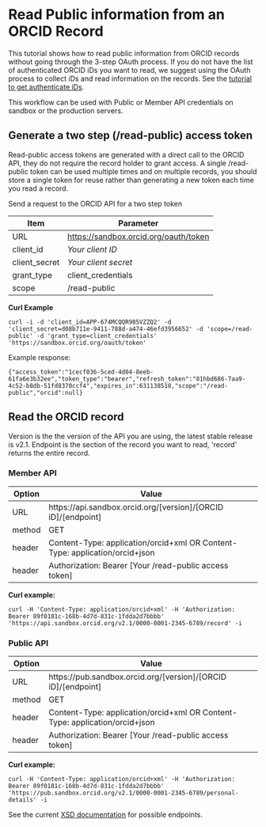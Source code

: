 # Read Public information from an ORCID Record

This tutorial shows how to read public information from ORCID records without going through the 3-step OAuth process. If you do not have the list of authenticated ORCID iDs you want to read, we suggest using the OAuth process to collect iDs and read information on the records. See the [tutorial to get authenticate iDs](https://github.com/ORCID/ORCID-Source/blob/master/orcid-api-web/tutorial/get_id.md).

This workflow can be used with Public or Member API credentials on sandbox or the production servers.

## Generate a two step (/read-public) access token

Read-public access tokens are generated with a direct call to the ORCID API, they do not require the record holder to grant access. A single /read-public token can be used multiple times and on multiple records, you should store a single token for reuse rather than generating a new token each time you read a record.

Send a request to the ORCID API for a two step token

| Item              |Parameter               |
|-------------------|--------------------------|
| URL 				| https://sandbox.orcid.org/oauth/token|
| client_id 		| *Your client ID*|
| client_secret	| *Your client secret*|
| grant_type		| client_credentials|
| scope				| /read-public|

**Curl Example**

```
curl -i -d 'client_id=APP-674MCQQR985VZZQ2' -d 'client_secret=d08b711e-9411-788d-a474-46efd3956652' -d 'scope=/read-public' -d 'grant_type=client_credentials' 'https://sandbox.orcid.org/oauth/token'
```

Example response:
```
{"access_token":"1cecf036-5ced-4d04-8eeb-61fa6e3b32ee","token_type":"bearer","refresh_token":"81hbd686-7aa9-4c52-b8db-51fd8370ccf4","expires_in":631138518,"scope":"/read-public","orcid":null}
```

## Read the ORCID record

Version is the the version of the API you are using, the latest stable release is v2.1. Endpoint is the section of the record you want to read, 'record' returns the entire record.

### Member API

| Option| Value        |
|--------------------|--------------------------|
| URL 				| https<i></i>://api.sandbox.orcid.org/[version]/[ORCID iD]/[endpoint]|
| method    | GET |
| header    | Content-Type: application/orcid+xml OR  Content-Type: application/orcid+json|
| header    | Authorization: Bearer [Your /read-public access token]|

**Curl example:**

```
curl -H 'Content-Type: application/orcid+xml' -H 'Authorization: Bearer 89f0181c-168b-4d7d-831c-1fdda2d7bbbb' 'https://api.sandbox.orcid.org/v2.1/0000-0001-2345-6789/record' -i
```

### Public API

| Option| Value        |
|--------------------|--------------------------|
| URL 				| https<i></i>://pub.sandbox.orcid.org/[version]/[ORCID iD]/[endpoint]|
| method    | GET |
| header    | Content-Type: application/orcid+xml OR  Content-Type: application/orcid+json|
| header    | Authorization: Bearer [Your /read-public access token]|

**Curl example:**

```
curl -H 'Content-Type: application/orcid+xml' -H 'Authorization: Bearer 89f0181c-168b-4d7d-831c-1fdda2d7bbbb' 'https://pub.sandbox.orcid.org/v2.1/0000-0001-2345-6789/personal-details' -i
```

See the current [XSD documentation](https://github.com/ORCID/ORCID-Source/tree/master/orcid-model/src/main/resources/record_3.0_rc1#calls) for possible endpoints.
